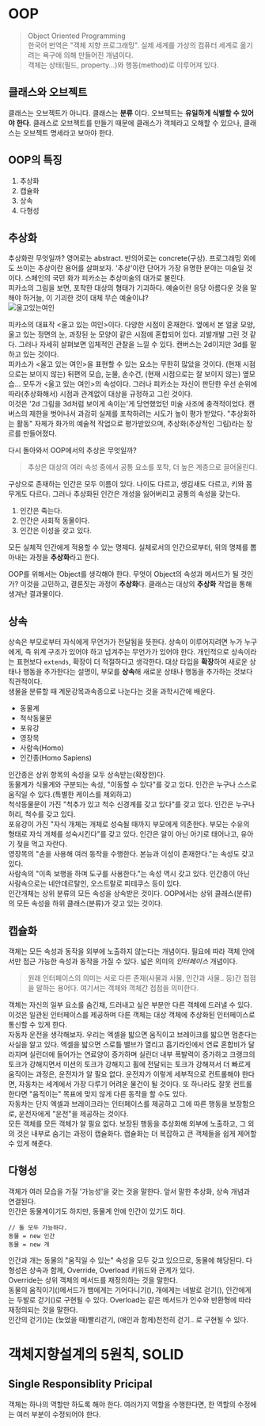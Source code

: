 # OOP
> Object Oriented Programming   
> 한국어 번역은 "객체 지향 프로그래밍". 실제 세계를 가상의 컴퓨터 세계로 옮기려는 욕구에 의해 만들어진 개념이다.  
> 객체는 상태(필드, property...)와 행동(method)로 이루어져 있다.

## 클래스와 오브젝트
클래스는 오브젝트가 아니다. 클래스는 **분류** 이다. 오브젝트는 **유일하게 식별할 수 있어야 한다**. 클래스로 오브젝트를 만들기 때문에 클래스가 객체라고 오해할 수 있으나, 클래스는 오브젝트 명세라고 보아야 한다.

## OOP의 특징
1. 추상화
2. 캡슐화
3. 상속
4. 다형성

## 추상화  
추상화란 무엇일까? 영어로는 abstract. 반의어로는 concrete(구상). 프로그래밍 외에도 쓰이는 추상이란 용어를 살펴보자. 
'추상'이란 단어가 가장 유명한 분야는 미술일 것이다. 스페인의 국민 화가 피카소는 추상미술의 대가로 불린다.    
피카소의 그림을 보면, 포착한 대상의 형태가 기괴하다. 예술이란 응당 아름다운 것을 말해야 하거늘, 이 기괴한 것이 대체 무슨 예술이냐?   
![울고있는여인](http://mblogthumb1.phinf.naver.net/data6/2005/4/24/112/%BF%EC%B4%C2_%BF%A9%C0%CE-khs8000.jpg?type=w210)  

피카소의 대표작 <울고 있는 여인>이다. 다양한 시점이 혼재한다. 옆에서 본 얼굴 모양, 울고 있는 정면의 눈, 과장된 눈 모양이 같은 시점에 혼합되어 있다.  괴발개발 그린 것 같다. 그러나 자세히 살펴보면 입체적인 관찰을 느낄 수 있다. 캔버스는 2d이지만 3d를 말하고 있는 것이다.  
피카소가 <울고 있는 여인>을 표현할 수 있는 요소는 무한히 많았을 것이다. (현재 시점으로는 보이지 않는) 뒤편의 모습, 눈물, 손수건, (현재 시점으로는 잘 보이지 않는) 옆모습... 모두가 <울고 있는 여인>의 속성이다. 그러나 피카소는 자신이 판단한 우선 순위에 따라(추상화해서) 시점과 관계없이 대상을 규정하고 그린 것이다.  
이것은 '2d 그림을 3d처럼 보이게 속이는'게 당연했었던 미술 사조에 충격적이었다. 캔버스의 제한을 벗어나서 과감히 실제를 포착하려는 시도가 높이 평가 받았다. "추상화하는 활동" 자체가 화가의 예술적 작업으로 평가받았으며, 추상화(추상적인 그림)라는 장르를 만들어졌다.  

다시 돌아와서 OOP에서의 추상은 무엇일까?
>추상은 대상의 여러 속성 중에서 공통 요소를 포착, 더 높은 계층으로 끌어올린다.    

구상으로 존재하는 인간은 모두 이름이 있다. 나이도 다르고, 생김새도 다르고, 키와 몸무게도 다르다. 그러나 추상화된 인간은 개성을 잃어버리고 공통의 속성을 갖는다. 
1. 인간은 죽는다.
2. 인간은 사회적 동물이다.
3. 인간은 이성을 갖고 있다.  

모든 실체적 인간에게 적용할 수 있는 명제다. 실체로서의 인간으로부터, 위의 명제를 뽑아내는 과정을 **추상화**라고 한다.

OOP를 위해서는 Object를 생각해야 한다. 무엇이 Object의 속성과 메서드가 될 것인가? 이것을 고민하고, 결론짓는 과정이 **추상화**다. 클래스는 대상의 **추상화** 작업을 통해 생겨난 결과물이다.

## 상속  
상속은 부모로부터 자식에게 무언가가 전달됨을 뜻한다. 상속이 이루어지려면 누가 누구에게, 즉 위계 구조가 있어야 하고 넘겨주는 무언가가 있어야 한다. 개인적으로 상속이라는 표현보다 `extends`, 확장이 더 적절하다고 생각한다. 대상 타입을 **확장**하여 새로운 상태나 행동을 추가한다는 설명이, 부모를 **상속**해 새로운 상태나 행동을 추가하는 것보다 직관적이다.  
생물을 분류할 때 계문강목과속종으로 나눈다는 것을 과학시간에 배운다.

- 동물계   
- 척삭동물문   
- 포유강  
- 영장목   
- 사람속(Homo)   
- 인간종(Homo Sapiens)  

인간종은 상위 항목의 속성을 모두 상속받는(확장한)다.  
동물계가 식물계와 구분되는 속성, "이동할 수 있다"를 갖고 있다. 인간은 누구나 스스로 움직일 수 있다.(특별한 케이스를 제외하고)  
척삭동물문이 가진 "척추가 있고 척수 신경계를 갖고 있다"를 갖고 있다. 인간은 누구나 허리, 척수를 갖고 있다.  
포유강이 가진 "자식 개체는 개체로 성숙될 때까지 부모에게 의존한다. 부모는 수유의 형태로 자식 개체를 성숙시킨다"를 갖고 있다. 인간은 알이 아닌 아기로 태어나고, 유아기 젖을 먹고 자란다.  
영장목의 "손을 사용해 여러 동작을 수행한다. 본능과 이성이 존재한다."는 속성도 갖고 있다.  
사람속의 "이족 보행을 하며 도구를 사용한다."는 속성 역시 갖고 있다. 인간종이 아닌 사람속으로는 네안데르탈인, 오스트랄로 피테쿠스 등이 있다.  
인간개체는 상위 분류의 모든 속성을 상속받은 것이다. OOP에서는 상위 클래스(분류)의 모든 속성을 하위 클래스(분류)가 갖고 있는 것이다.

## 캡슐화
객체는 모든 속성과 동작을 외부에 노출하지 않는다는 개념이다. 필요에 따라 객체 안에서만 접근 가능한 속성과 동작을 가질 수 있다. 넓은 의미의 *인터페이스* 개념이다.
>원래 인터페이스의 의미는 서로 다른 존재(사물과 사물, 인간과 사물.. 등)간 접점을 말하는 용어다. 여기서는 객체와 객체간 접점을 의미한다.

객체는 자신의 일부 요소를 숨긴채, 드러내고 싶은 부분만 다른 객체에 드러낼 수 있다. 이것은 일관된 인터페이스를 제공하며 다른 객체는 대상 객체에 추상화된 인터페이스로 통신할 수 있게 한다.  
자동차 운전을 생각해보자. 우리는 엑셀을 밟으면 움직이고 브레이크를 밟으면 멈춘다는 사실을 알고 있다. 엑셀을 밟으면 스로틀 밸브가 열리고 흡기라인에서 연료 혼합비가 달라지며 실린더에 들어가는 연료양이 증가하며 실린더 내부 폭발력이 증가하고 크랭크의 토크가 강해지면서 미션의 토크가 강해지고 휠에 전달되는 토크가 강해져서 더 빠르게 움직이는 과정은, 운전자가 알 필요 없다. 운전자가 이렇게 세부적으로 컨트롤해야 한다면, 자동차는 세계에서 가장 다루기 어려운 물건이 될 것이다. 또 하나라도 잘못 컨트롤 한다면 "움직이는" 목표에 맞지 않게 다른 동작을 할 수도 있다.  
자동차는 단지 엑셀과 브레이크라는 인터페이스를 제공하고 그에 따른 행동을 보장함으로, 운전자에게 "운전"을 제공하는 것이다.  
모든 객체를 모든 객체가 알 필요 없다. 보장된 행동을 추상화해 외부에 노출하고, 그 외의 것은 내부로 숨기는 과정이 캡슐화다. 캡슐화는 더 복잡하고 큰 객체들을 쉽게 제어할 수 있게 해준다.  

## 다형성
객체가 여러 모습을 가질 '가능성'을 갖는 것을 말한다. 앞서 말한 추상화, 상속 개념과 연결된다.  
인간은 동물계이기도 하지만, 동물계 안에 인간이 있기도 하다. 

```
// 둘 모두 가능하다.
동물 = new 인간
동물 = new 개
```
인간과 개는 동물의 "움직일 수 있는" 속성을 모두 갖고 있으므로, 동물에 해당된다.
다형성은 상속과 함께, Override, Overload 키워드와 관계가 있다.  
Override는 상위 객체의 메서드를 재정의하는 것을 말한다.  
동물의 움직이기()메서드가 뱀에게는 기어다니기(), 개에게는 네발로 걷기(), 인간에게는 두발로 걷기()로 구현될 수 있다. 
Overload는 같은 메서드가 인수와 반환형에 따라 재정의되는 것을 말한다.  
인간의 걷기()는 (늦었을 때)빨리걷기, (애인과 함께)천천히 걷기.. 로 구현될 수 있다.

# 객체지향설계의 5원칙, SOLID

## Single Responsiblity Pricipal

객체는 하나의 역할만 하도록 해야 한다. 여러가지 역할을 수행한다면, 한 역할의 수정에는 여러 부분이 수정되어야 한다.